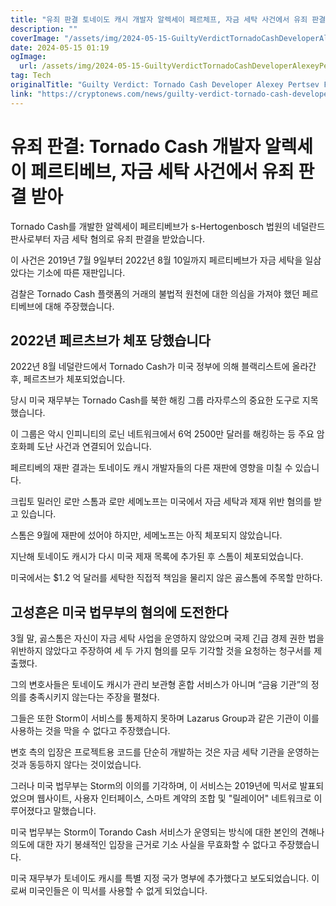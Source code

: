 ```yaml
---
title: "유죄 판결 토네이도 캐시 개발자 알렉세이 페르체프, 자금 세탁 사건에서 유죄 판결 받아"
description: ""
coverImage: "/assets/img/2024-05-15-GuiltyVerdictTornadoCashDeveloperAlexeyPertsevFoundGuiltyinMoneyLaunderingCase_thumbnail.png"
date: 2024-05-15 01:19
ogImage: 
  url: /assets/img/2024-05-15-GuiltyVerdictTornadoCashDeveloperAlexeyPertsevFoundGuiltyinMoneyLaunderingCase_thumbnail.png
tag: Tech
originalTitle: "Guilty Verdict: Tornado Cash Developer Alexey Pertsev Found Guilty in Money Laundering Case"
link: "https://cryptonews.com/news/guilty-verdict-tornado-cash-developer-alexey-pertsev-found-guilty-in-money-laundering-case.htm"
---
```



# 유죄 판결: Tornado Cash 개발자 알렉세이 페르티베브, 자금 세탁 사건에서 유죄 판결 받아

Tornado Cash를 개발한 알렉세이 페르티베브가 s-Hertogenbosch 법원의 네덜란드 판사로부터 자금 세탁 혐의로 유죄 판결을 받았습니다.

이 사건은 2019년 7월 9일부터 2022년 8월 10일까지 페르티베브가 자금 세탁을 일삼았다는 기소에 따른 재판입니다.

검찰은 Tornado Cash 플랫폼의 거래의 불법적 원천에 대한 의심을 가져야 했던 페르티베브에 대해 주장했습니다.



## 2022년 페르츠브가 체포 당했습니다

2022년 8월 네덜란드에서 Tornado Cash가 미국 정부에 의해 블랙리스트에 올라간 후, 페르츠브가 체포되었습니다.

당시 미국 재무부는 Tornado Cash를 북한 해킹 그룹 라자루스의 중요한 도구로 지목했습니다.

이 그룹은 악시 인피니티의 로닌 네트워크에서 6억 2500만 달러를 해킹하는 등 주요 암호화폐 도난 사건과 연결되어 있습니다.



페르티베의 재판 결과는 토네이도 캐시 개발자들의 다른 재판에 영향을 미칠 수 있습니다.

크립토 밀러인 로만 스톰과 로만 세메노프는 미국에서 자금 세탁과 제재 위반 혐의를 받고 있습니다.

스톰은 9월에 재판에 섰어야 하지만, 세메노프는 아직 체포되지 않았습니다.

지난해 토네이도 캐시가 다시 미국 제재 목록에 추가된 후 스톰이 체포되었습니다.



미국에서는 $1.2 억 달러를 세탁한 직접적 책임을 물리지 않은 곯스톰에 주목할 만하다.

## 고성흔은 미국 법무부의 혐의에 도전한다

3월 말, 곯스톰은 자신이 자금 세탁 사업을 운영하지 않았으며 국제 긴급 경제 권한 법을 위반하지 않았다고 주장하여 세 두 가지 혐의를 모두 기각할 것을 요청하는 청구서를 제출했다.

그의 변호사들은 토네이도 캐시가  관리 보관형 혼합 서비스가 아니며 “금융 기관”의 정의를 충족시키지 않는다는 주장을 펼쳤다.



그들은 또한 Storm이 서비스를 통제하지 못하며 Lazarus Group과 같은 기관이 이를 사용하는 것을 막을 수 없다고 주장했습니다.

변호 측의 입장은 프로젝트용 코드를 단순히 개발하는 것은 자금 세탁 기관을 운영하는 것과 동등하지 않다는 것이었습니다.

그러나 미국 법무부는 Storm의 이의를 기각하며, 이 서비스는 2019년에 믹서로 발표되었으며 웹사이트, 사용자 인터페이스, 스마트 계약의 조합 및 "릴레이어" 네트워크로 이루어졌다고 말했습니다.

미국 법무부는 Storm이 Torando Cash 서비스가 운영되는 방식에 대한 본인의 견해나 의도에 대한 자기 봉쇄적인 입장을 근거로 기소 사실을 무효화할 수 없다고 주장했습니다.



미국 재무부가 토네이도 캐시를 특별 지정 국가 명부에 추가했다고 보도되었습니다. 이로써 미국인들은 이 믹서를 사용할 수 없게 되었습니다.
